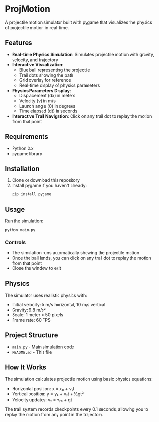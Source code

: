 # ProjMotion

A projectile motion simulator built with pygame that visualizes the physics of projectile motion in real-time.

## Features

- **Real-time Physics Simulation**: Simulates projectile motion with gravity, velocity, and trajectory
- **Interactive Visualization**: 
  - Blue ball representing the projectile
  - Trail dots showing the path
  - Grid overlay for reference
  - Real-time display of physics parameters
- **Physics Parameters Display**:
  - Displacement (dx) in meters
  - Velocity (v) in m/s
  - Launch angle (θ) in degrees
  - Time elapsed (dt) in seconds
- **Interactive Trail Navigation**: Click on any trail dot to replay the motion from that point

## Requirements

- Python 3.x
- pygame library

## Installation

1. Clone or download this repository
2. Install pygame if you haven't already:
   ```bash
   pip install pygame
   ```

## Usage

Run the simulation:
```bash
python main.py
```

### Controls

- The simulation runs automatically showing the projectile motion
- Once the ball lands, you can click on any trail dot to replay the motion from that point
- Close the window to exit

## Physics

The simulator uses realistic physics with:
- Initial velocity: 5 m/s horizontal, 10 m/s vertical
- Gravity: 9.8 m/s²
- Scale: 1 meter = 50 pixels
- Frame rate: 60 FPS

## Project Structure

- `main.py` - Main simulation code
- `README.md` - This file

## How It Works

The simulation calculates projectile motion using basic physics equations:
- Horizontal position: x = x₀ + vₓt
- Vertical position: y = y₀ + vᵧt + ½gt²
- Velocity updates: vᵧ = vᵧ₀ + gt

The trail system records checkpoints every 0.1 seconds, allowing you to replay the motion from any point in the trajectory.
